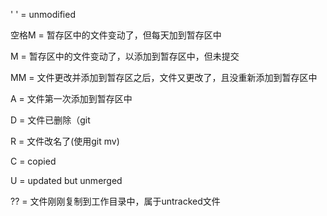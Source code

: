 





' ' = unmodified

空格M = 暂存区中的文件变动了，但每天加到暂存区中

M = 暂存区中的文件变动了，以添加到暂存区中，但未提交

MM = 文件更改并添加到暂存区之后，文件又更改了，且没重新添加到暂存区中

A = 文件第一次添加到暂存区中

D = 文件已删除（git

R = 文件改名了(使用git mv)

C = copied

U = updated but unmerged

?? = 文件刚刚复制到工作目录中，属于untracked文件

